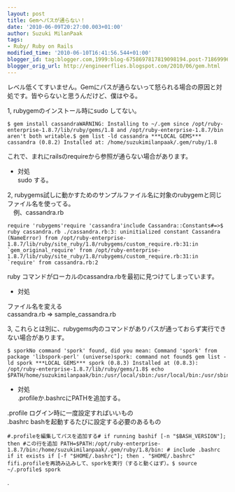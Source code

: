 ```yaml
---
layout: post
title: Gemへパスが通らない！
date: '2010-06-09T20:27:00.003+01:00'
author: Suzuki MilanPaak
tags:
- Ruby/ Ruby on Rails
modified_time: '2010-06-10T16:41:56.544+01:00'
blogger_id: tag:blogger.com,1999:blog-6758697817819098194.post-7186999610060618017
blogger_orig_url: http://engineerflies.blogspot.com/2010/06/gem.html
---
```


レベル低くてすいません。Gemにパスが通らないって怒られる場合の原因と対処です。皆やらないと思うんだけど、僕はやる。  
  
1, rubygemのインストール時にsudo してない。

    $ gem install cassandraWARNING: Installing to ~/.gem since /opt/ruby-enterprise-1.8.7/lib/ruby/gems/1.8 and /opt/ruby-enterprise-1.8.7/bin aren't both writable.$ gem list -ld cassandra ***LOCAL GEMS*** cassandra (0.8.2) Installed at: /home/suzukimilanpaak/.gem/ruby/1.8

  
これで、まれにrailsのrequireから参照が通らない場合があります。  
  
  
- 対処  
sudo する。  
  
2, rubygems試しに動かすためのサンプルファイル名に対象のrubygemと同じファイル名を使ってる。  
　例、cassandra.rb  

    require 'rubygems'require 'cassandra'include Cassandra::Constants#=>$ ruby cassandra.rb ./cassandra.rb:3: uninitialized constant Cassandra (NameError) from /opt/ruby-enterprise-1.8.7/lib/ruby/site_ruby/1.8/rubygems/custom_require.rb:31:in `gem_original_require' from /opt/ruby-enterprise-1.8.7/lib/ruby/site_ruby/1.8/rubygems/custom_require.rb:31:in `require' from cassandra.rb:2

  
ruby コマンドがローカルのcassandra.rbを最初に見つけてしまっています。  
  
  
- 対処  
  
ファイル名を変える  
cassandra.rb => sample\_cassandra.rb  
  
  
  
3, これらとは別に、rubygems内のコマンドがありパスが通っておらず実行できない場合があります。  

    $ sporkNo command 'spork' found, did you mean: Command 'spork' from package 'libspork-perl' (universe)spork: command not found$ gem list -ld spork ***LOCAL GEMS*** spork (0.8.3) Installed at (0.8.3): /opt/ruby-enterprise-1.8.7/lib/ruby/gems/1.8$ echo $PATH/home/suzukimilanpaak/bin:/usr/local/sbin:/usr/local/bin:/usr/sbin:/usr/bin:/sbin:/bin:/usr/games:

  
  
  
- 対処  
.profileか.bashrcにPATHを追加する。  
  
.profile ログイン時に一度設定すればいいもの  
.bashrc bashを起動するたびに設定する必要のあるもの  
  

    #.profileを編集してパスを追加する# if running bashif [-n "$BASH_VERSION"]; then #この行を追加 PATH=$PATH:/opt/ruby-enterprise-1.8.7/bin:/home/suzukimilanpaak/.gem/ruby/1.8/bin: # include .bashrc if it exists if [-f "$HOME/.bashrc"]; then . "$HOME/.bashrc" fifi.profileを再読み込みして、sporkを実行（すると動くはず）。$ source ~/.profile$ spork

  
  
.